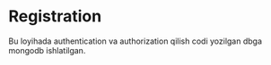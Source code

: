 # Registration
Bu loyihada authentication va authorization qilish codi yozilgan dbga mongodb ishlatilgan.
